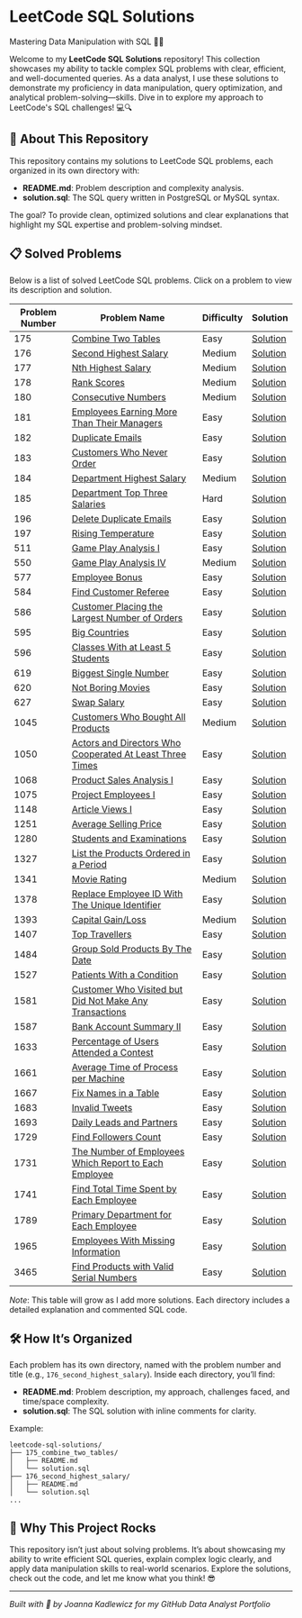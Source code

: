 # LeetCode SQL Solutions
Mastering Data Manipulation with SQL 🧙‍♂️

Welcome to my **LeetCode SQL Solutions** repository! This collection showcases my ability to tackle complex SQL problems with clear, efficient, and well-documented queries. As a data analyst, I use these solutions to demonstrate my proficiency in data manipulation, query optimization, and analytical problem-solving—skills. Dive in to explore my approach to LeetCode's SQL challenges! 💻🔍

## 🌟 About This Repository
This repository contains my solutions to LeetCode SQL problems, each organized in its own directory with:
- **README.md**: Problem description and complexity analysis.
- **solution.sql**: The SQL query written in PostgreSQL or MySQL syntax.

The goal? To provide clean, optimized solutions and clear explanations that highlight my SQL expertise and problem-solving mindset.

## 📋 Solved Problems
Below is a list of solved LeetCode SQL problems. Click on a problem to view its description and solution.

| Problem Number | Problem Name                                                                                                                      | Difficulty | Solution                                           |
|----------------|-----------------------------------------------------------------------------------------------------------------------------------|------------|----------------------------------------------------|
| 175            | [Combine Two Tables](175_combine_two_tables/README.md)                                                                            | Easy       | [Solution](175_combine_two_tables/solution.sql)    |
| 176            | [Second Highest Salary](176_second_highest_salary/README.md)                                                                      | Medium     | [Solution](176_second_highest_salary/solution.sql) |
| 177            | [Nth Highest Salary](177_nth_highest_salary/README.md)                                                                            | Medium     | [Solution](177_nth_highest_salary/solution.sql) |
| 178            | [Rank Scores](178_rank_scores/README.md)                                                                                          | Medium     | [Solution](178_rank_scores/solution.sql) |
| 180            | [Consecutive Numbers](180_consecutive_numbers/README.md)                                                                          | Medium     | [Solution](180_consecutive_numbers/solution.sql) |
| 181            | [Employees Earning More Than Their Managers](181_employees_earning_more_than_their_managers/README.md)                            | Easy       | [Solution](181_employees_earning_more_than_their_managers/solution.sql) |
| 182            | [Duplicate Emails](182_duplicate_emails/README.md)                                                                                | Easy       | [Solution](182_duplicate_emails/solution.sql) |
| 183            | [Customers Who Never Order](183_customers_who_never_order/README.md)                                                              | Easy       | [Solution](183_customers_who_never_order/solution.sql) |
| 184            | [Department Highest Salary](184_department_highest_salary/README.md)                                                              | Medium     | [Solution](184_department_highest_salary/solution.sql) |
| 185            | [Department Top Three Salaries](185_department_top_three_salaries/README.md)                                                      | Hard       | [Solution](185_department_top_three_salaries/solution.sql) |
| 196            | [Delete Duplicate Emails](196_delete_duplicate_emails/README.md)                                                                  | Easy       | [Solution](196_delete_duplicate_emails/solution.sql) |
| 197            | [Rising Temperature](197_rising_temperature/README.md)                                                                            | Easy       | [Solution](197_rising_temperature/solution.sql) |
| 511            | [Game Play Analysis I](511_game_play_analysis_I/README.md)                                                                        | Easy       | [Solution](511_game_play_analysis_I/solution.sql) |
| 550            | [Game Play Analysis IV](550_game_play_analysis_iv/README.md)                                                                      | Medium     | [Solution](550_game_play_analysis_iv/solution.sql) |
| 577            | [Employee Bonus](577_employee_bonus/README.md)                                                                                    | Easy       | [Solution](577_employee_bonus/solution.sql) |
| 584            | [Find Customer Referee](584_find_customer_referee/README.md)                                                                      | Easy       | [Solution](584_find_customer_referee/solution.sql) |
| 586            | [Customer Placing the Largest Number of Orders](586_customer_with_most_orders/README.md)                                          | Easy       | [Solution](586_customer_with_most_orders/solution.sql) |
| 595            | [Big Countries](595_big_countries/README.md)                                                                                      | Easy       | [Solution](595_big_countries/solution.sql) |
| 596            | [Classes With at Least 5 Students](596_classes_with_at_least_5_students/README.md)                                                | Easy       | [Solution](596_classes_with_at_least_5_students/solution.sql) |
| 619            | [Biggest Single Number](619_biggest_single_number/README.md)                                                                      | Easy       | [Solution](619_biggest_single_number/solution.sql) |
| 620            | [Not Boring Movies](620_not_boring_movies/README.md)                                                                              | Easy       | [Solution](620_not_boring_movies/solution.sql) |
| 627            | [Swap Salary](627_swap_salary/README.md)                                                                                          | Easy       | [Solution](627_swap_salary/solution.sql) |
| 1045           | [Customers Who Bought All Products](1045_customers_who_bought_all_products/README.md)                                             | Medium     | [Solution](1045_customers_who_bought_all_products/solution.sql) |
| 1050           | [Actors and Directors Who Cooperated At Least Three Times](1050_actors_and_directors_who_cooperated_at_least_three_times/README.md) | Easy       | [Solution](1050_actors_and_directors_who_cooperated_at_least_three_times/solution.sql) |
| 1068           | [Product Sales Analysis I](1068_product_sales_analysis_i/README.md)                                                               | Easy       | [Solution](1068_product_sales_analysis_i/solution.sql) |
| 1075           | [Project Employees I](1075_project_employees_i/README.md)                                                                         | Easy       | [Solution](1075_project_employees_i/solution.sql) |
| 1148           | [Article Views I](1148_article_views_i/README.md)                                                                                 | Easy       | [Solution](1148_article_views_i/solution.sql) |
| 1251           | [Average Selling Price](1251_average_selling_price/README.md)                                                                     | Easy       | [Solution](1251_average_selling_price/solution.sql) |
| 1280           | [Students and Examinations](1280_students_and_examinations/README.md)                                                             | Easy       | [Solution](1280_students_and_examinations/solution.sql) |
| 1327           | [List the Products Ordered in a Period](1327_list_the_products_ordered_in_a_period/README.md)                                     | Easy       | [Solution](1327_list_the_products_ordered_in_a_period/solution.sql) |
| 1341           | [Movie Rating](1341_movie_rating/README.md)                                                                                       | Medium     | [Solution](1341_movie_rating/solution.sql) |
| 1378           | [Replace Employee ID With The Unique Identifier](1378_replace_employee_id_with_the_unique_identifier/README.md)                   | Easy       | [Solution](1378_replace_employee_id_with_the_unique_identifier/solution.sql) |
| 1393           | [Capital Gain/Loss](1393_capital_gain_loss/README.md)                                                                             | Medium     | [Solution](1393_capital_gain_loss/solution.sql) |
| 1407           | [Top Travellers](1407_top_travellers/README.md)                                                                                   | Easy       | [Solution](1407_top_travellers/solution.sql) |
| 1484           | [Group Sold Products By The Date](1484_group_sold_products_by_the_date/README.md)                                                 | Easy       | [Solution](1484_group_sold_products_by_the_date/solution.sql) |
| 1527           | [Patients With a Condition](1527_patients_with_a_condition/README.md)                                                             | Easy       | [Solution](1527_patients_with_a_condition/solution.sql) |
| 1581           | [Customer Who Visited but Did Not Make Any Transactions](1581_customer_no_transaction/README.md)                                  | Easy       | [Solution](1581_customer_no_transaction/solution.sql) |
| 1587           | [Bank Account Summary II](1587_bank_account_summary_ii/README.md)                                                                 | Easy       | [Solution](1587_bank_account_summary_ii/solution.sql) |
| 1633           | [Percentage of Users Attended a Contest](1633_percentage_of_users_attended_a_contest/README.md)                                   | Easy       | [Solution](1633_percentage_of_users_attended_a_contest/solution.sql) |
| 1661           | [Average Time of Process per Machine](1661_average_time_of_process_per_machine/README.md)                                         | Easy       | [Solution](1661_average_time_of_process_per_machine/solution.sql) |
| 1667           | [Fix Names in a Table](1667_fix_names_in_a_table/README.md)                                                                       | Easy       | [Solution](1667_fix_names_in_a_table/solution.sql) |
| 1683           | [Invalid Tweets](1683_invalid_tweets/README.md)                                                                                   | Easy       | [Solution](1683_invalid_tweets/solution.sql) |
| 1693           | [Daily Leads and Partners](1693_daily_leads_and_partners/README.md)                                                               | Easy       | [Solution](1693_daily_leads_and_partners/solution.sql) |
| 1729           | [Find Followers Count](1729_find_followers_count/README.md)                                                                       | Easy       | [Solution](1729_find_followers_count/solution.sql) |
| 1731           | [The Number of Employees Which Report to Each Employee](1731_the_number_of_employees_which_report_to_each_employee/README.md)     | Easy       | [Solution](1731_the_number_of_employees_which_report_to_each_employee/solution.sql) |
| 1741           | [Find Total Time Spent by Each Employee](1741_find_total_time_spent_by_each_employee/README.md)                                   | Easy       | [Solution](1741_find_total_time_spent_by_each_employee/solution.sql) |
| 1789           | [Primary Department for Each Employee](1789_primary_department_for_each_employee/README.md)                                       | Easy       | [Solution](1789_primary_department_for_each_employee/solution.sql) |
| 1965           | [Employees With Missing Information](1965_employees_with_missing_information/README.md)                                           | Easy       | [Solution](1965_employees_with_missing_information/solution.sql) |
| 3465           | [Find Products with Valid Serial Numbers](3465_find_products_with_valid_serial_numbers/README.md)                                 | Easy       | [Solution](3465_find_products_with_valid_serial_numbers/solution.sql) |

*Note*: This table will grow as I add more solutions. Each directory includes a detailed explanation and commented SQL code.

## 🛠️ How It’s Organized
Each problem has its own directory, named with the problem number and title (e.g., `176_second_highest_salary`). Inside each directory, you’ll find:
- **README.md**: Problem description, my approach, challenges faced, and time/space complexity.
- **solution.sql**: The SQL solution with inline comments for clarity.

Example:
```
leetcode-sql-solutions/
├── 175_combine_two_tables/
│   ├── README.md
│   └── solution.sql
├── 176_second_highest_salary/
│   ├── README.md
│   └── solution.sql
...
```

## 🚀 Why This Project Rocks
This repository isn’t just about solving problems. It’s about showcasing my ability to write efficient SQL queries, explain complex logic clearly, and apply data manipulation skills to real-world scenarios.
Explore the solutions, check out the code, and let me know what you think! 😎

---

*Built with 💪 by Joanna Kadlewicz for my GitHub Data Analyst Portfolio*
